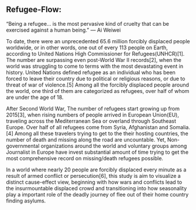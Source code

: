 ## Refugee-Flow:


“Being a refugee… is the most pervasive kind of cruelty that can be exercised against a human being.”
    — Ai Weiwei

To date, there were an unprecedented 65.6 million forcibly displaced people worldwide, or in other words, one out of every 113 people on Earth, according to United Nations High Commissioner for Refugees(UNHCR)[1].  The number are surpassing even post-World War II records[2], when the world was struggling to come to terms with the most devastating event in history. United Nations defined refugee as an individual who has been forced to leave their country due to political or religious reasons, or due to threat of war of violence.[5] Among all the forcibly displaced people around the world, one third of them are categorized as refugees, over half of whom are under the age of 18.

After Second World War, The number of refugees start growing up from 2015[3], when rising numbers of people arrived in European Union(EU), traveling across the Mediterranean Sea or overland through Southeast Europe. Over half of all refugees come from Syria, Afghanistan and Somalia.[4] Among all these travelers trying to get to the their hosting countries, the number of death and missing along the road are uncountable. Yet, Non-governmental organizations around the world and voluntary groups among Journalist in Europe have invest substantial amount of time trying to get the most comprehensive record on missing/death refugees possible.

In a world where nearly 20 people are forcibly displaced every minute as a result of armed conflict or persecution[6], this study is aim to visualize a distinct cause-effect view, beginning with how wars and conflicts lead to the insurmountable displaced crowd and transitioning into how seasonality play a important role of the deadly journey of flee out of their home country finding asylums.
